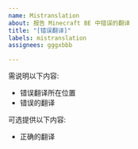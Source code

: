 ```yaml
---
name: Mistranslation
about: 报告 Minecraft BE 中错误的翻译
title: "[错误翻译]"
labels: mistranslation
assignees: gggxbbb

---
```


需说明以下内容:

* 错误翻译所在位置
* 错误的翻译

可选提供以下内容:

* 正确的翻译
